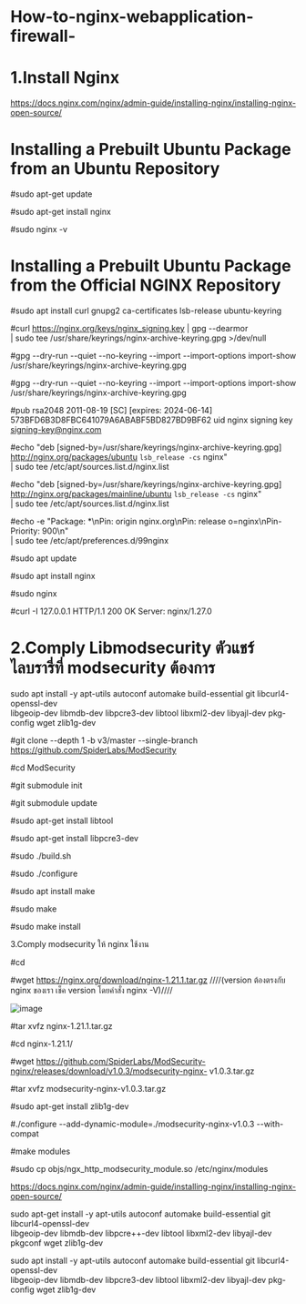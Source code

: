 # How-to-nginx-webapplication-firewall-

# 1.Install Nginx 

https://docs.nginx.com/nginx/admin-guide/installing-nginx/installing-nginx-open-source/

# Installing a Prebuilt Ubuntu Package from an Ubuntu Repository

#sudo apt-get update

#sudo apt-get install nginx

#sudo nginx -v

# Installing a Prebuilt Ubuntu Package from the Official NGINX Repository

#sudo apt install curl gnupg2 ca-certificates lsb-release ubuntu-keyring

#curl https://nginx.org/keys/nginx_signing.key | gpg --dearmor \
| sudo tee /usr/share/keyrings/nginx-archive-keyring.gpg >/dev/null

#gpg --dry-run --quiet --no-keyring --import --import-options import-show /usr/share/keyrings/nginx-archive-keyring.gpg

#gpg --dry-run --quiet --no-keyring --import --import-options import-show /usr/share/keyrings/nginx-archive-keyring.gpg

#pub   rsa2048 2011-08-19 [SC] [expires: 2024-06-14]
  573BFD6B3D8FBC641079A6ABABF5BD827BD9BF62
uid                      nginx signing key <signing-key@nginx.com>

#echo "deb [signed-by=/usr/share/keyrings/nginx-archive-keyring.gpg] \
http://nginx.org/packages/ubuntu `lsb_release -cs` nginx" \
    | sudo tee /etc/apt/sources.list.d/nginx.list

#echo "deb [signed-by=/usr/share/keyrings/nginx-archive-keyring.gpg] \
http://nginx.org/packages/mainline/ubuntu `lsb_release -cs` nginx" \
    | sudo tee /etc/apt/sources.list.d/nginx.list

#echo -e "Package: *\nPin: origin nginx.org\nPin: release o=nginx\nPin-Priority: 900\n" \
    | sudo tee /etc/apt/preferences.d/99nginx

#sudo apt update

#sudo apt install nginx

#sudo nginx

#curl -I 127.0.0.1
HTTP/1.1 200 OK
Server: nginx/1.27.0


# 2.Comply Libmodsecurity ตัวแชร์ไลบรารี่ที่ modsecurity ต้องการ

sudo apt install -y apt-utils autoconf automake build-essential git libcurl4-openssl-dev \
libgeoip-dev libmdb-dev libpcre3-dev libtool libxml2-dev libyajl-dev pkg-config wget zlib1g-dev

#git clone --depth 1 -b v3/master --single-branch https://github.com/SpiderLabs/ModSecurity 

#cd ModSecurity

#git submodule init

#git submodule update

#sudo apt-get install libtool

#sudo apt-get install libpcre3-dev

#sudo ./build.sh

#sudo ./configure

#sudo apt install make

#sudo make

#sudo make install

3.Comply modsecurity ให้ nginx ใช้งาน

#cd

#wget https://nginx.org/download/nginx-1.21.1.tar.gz ////(version ต้องตรงกับ nginx ของเรา เช็ค version โดยคำสั่ง nginx -V)////

![image](https://github.com/thanawut2903/How-to-nginx-webapplication-firewall-/assets/159118913/c5f90260-f432-48c5-b383-41e9f40421f7)

#tar xvfz nginx-1.21.1.tar.gz

#cd nginx-1.21.1/

#wget https://github.com/SpiderLabs/ModSecurity-nginx/releases/download/v1.0.3/modsecurity-nginx- v1.0.3.tar.gz

#tar xvfz modsecurity-nginx-v1.0.3.tar.gz

#sudo apt-get install zlib1g-dev

#./configure --add-dynamic-module=./modsecurity-nginx-v1.0.3 --with-compat

#make modules

#sudo cp objs/ngx_http_modsecurity_module.so /etc/nginx/modules

https://docs.nginx.com/nginx/admin-guide/installing-nginx/installing-nginx-open-source/

sudo apt-get install -y apt-utils autoconf automake build-essential git libcurl4-openssl-dev \
libgeoip-dev libmdb-dev libpcre++-dev libtool libxml2-dev libyajl-dev pkgconf wget zlib1g-dev

sudo apt install -y apt-utils autoconf automake build-essential git libcurl4-openssl-dev \
libgeoip-dev libmdb-dev libpcre3-dev libtool libxml2-dev libyajl-dev pkg-config wget zlib1g-dev

